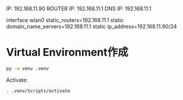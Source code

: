 IP: 192.168.11.90 
ROUTER IP: 192.168.11.1
DNS IP: 192.168.11.1

interface wlan0
static_routers=192.168.11.1
static domain_name_servers=192.168.11.1
static ip_address=192.168.11.90/24

# Virtual Environment作成
```bash
py -m venv .venv
```

Activate:
```bash
. .venv/Scripts/activate
```
